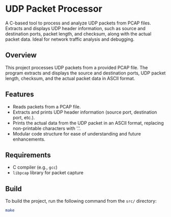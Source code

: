
# UDP Packet Processor
A C-based tool to process and analyze UDP packets from PCAP files. Extracts and displays UDP header information, such as source and destination ports, packet length, and checksum, along with the actual packet data. Ideal for network traffic analysis and debugging.

## Overview
This project processes UDP packets from a provided PCAP file. The program extracts and displays the source and destination ports, UDP packet length, checksum, and the actual packet data in ASCII format.

## Features
- Reads packets from a PCAP file.
- Extracts and prints UDP header information (source port, destination port, etc.).
- Prints the actual data from the UDP packet in an ASCII format, replacing non-printable characters with '.'.
- Modular code structure for ease of understanding and future enhancements.

## Requirements
- C compiler (e.g., `gcc`)
- `libpcap` library for packet capture

## Build
To build the project, run the following command from the `src/` directory:

```bash
make
